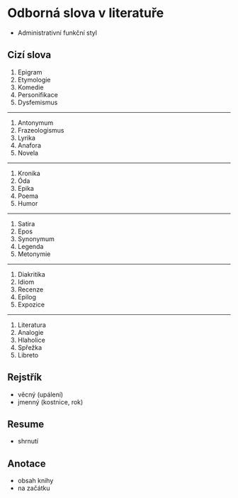 # Odborná slova v literatuře

-   Administrativní funkční styl

## Cizí slova

1. Epigram
2. Etymologie
3. Komedie
4. Personifikace
5. Dysfemismus

---

1. Antonymum
2. Frazeologismus
3. Lyrika
4. Anafora
5. Novela

---

1. Kronika
2. Óda
3. Epika
4. Poema
5. Humor

---

1. Satira
2. Epos
3. Synonymum
4. Legenda
5. Metonymie

---

1. Diakritika
2. Idiom
3. Recenze
4. Epilog
5. Expozice

---

1. Literatura
2. Analogie
3. Hlaholice
4. Spřežka
5. Libreto

## Rejstřík

-   věcný (upálení)
-   jmenný (kostnice, rok)

## Resume

-   shrnutí

## Anotace

-   obsah knihy
-   na začátku
